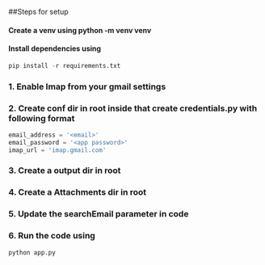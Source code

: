 ##Steps for setup 
#### Create a venv using python -m venv venv
#### Install dependencies using 

```python
pip install -r requirements.txt
```

### 1. Enable Imap from your gmail settings
### 2. Create conf dir in root inside that create credentials.py with following format
```python
email_address = '<email>'
email_password = '<app password>'
imap_url = 'imap.gmail.com'
```
### 3. Create a output dir in root 
### 4. Create a Attachments dir in root 
### 5. Update the searchEmail parameter in code
### 6. Run the code using
```python
python app.py
```

